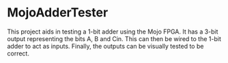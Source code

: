 # MojoAdderTester
This project aids in testing a 1-bit adder using the Mojo FPGA. It has a 3-bit output representing the bits A, B and Cin. This can then be wired to the 1-bit adder to act as inputs. Finally, the outputs can be visually tested to be correct.
